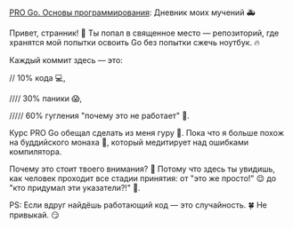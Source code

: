 [PRO Go. Основы программирования](https://stepik.org/course/158385/info): Дневник моих мучений 🚑

Привет, странник! 👋 Ты попал в священное место — репозиторий, где хранятся мой попытки освоить Go без попытки сжечь ноутбук. 🔥

Каждый коммит здесь — это:

// 10% кода 💻,

//// 30% паники 😱,

///// 60% гугления "почему это не работает" 🤔.

Курс PRO Go обещал сделать из меня гуру 🧙. Пока что я больше похож на буддийского монаха 🧘, который медитирует над ошибками компилятора.

Почему это стоит твоего внимания? 🤨
Потому что здесь ты увидишь, как человек проходит все стадии принятия: от "это же просто!" 😌 до "кто придумал эти указатели?!" 🤬.

PS: Если вдруг найдёшь работающий код — это случайность. 🍀 Не привыкай. 😏